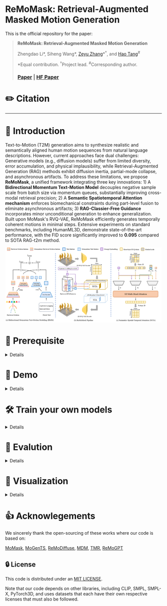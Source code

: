 # ReMoMask: Retrieval-Augmented Masked Motion Generation<br>

This is the official repository for the paper:
> **ReMoMask: Retrieval-Augmented Masked Motion Generation**
>
> Zhengdao Li\*, Siheng Wang\*, [Zeyu Zhang](https://steve-zeyu-zhang.github.io/)\*<sup>†</sup>, and [Hao Tang](https://ha0tang.github.io/)<sup>#</sup>
>
> \*Equal contribution. <sup>†</sup>Project lead. <sup>#</sup>Corresponding author.
>
> ### [Paper]() | [HF Paper]()

# ✏️ Citation

---

# 👋 Introduction

Text-to-Motion (T2M) generation aims to synthesize realistic and semantically aligned human motion sequences from natural language descriptions. However, current approaches face dual challenges: Generative models (e.g., diffusion models) suffer from limited diversity, error accumulation, and physical implausibility, while Retrieval-Augmented Generation (RAG) methods exhibit diffusion inertia, partial-mode collapse, and asynchronous artifacts. To address these limitations, we propose **ReMoMask**, a unified framework integrating three key innovations: 1) A **Bidirectional Momentum Text-Motion Model** decouples negative sample scale from batch size via momentum queues, substantially improving cross-modal retrieval precision; 2) A **Semantic Spatiotemporal Attention mechanism** enforces biomechanical constraints during part-level fusion to eliminate asynchronous artifacts; 3) **RAG-Classier-Free Guidance** incorporates minor unconditional generation to enhance generalization. Built upon MoMask's RVQ-VAE, ReMoMask efficiently generates temporally coherent motions in minimal steps. Extensive experiments on standard benchmarks, including HumanML3D, demonstrate state-of-the-art performance, with the FID score significantly improved to **0.095** compared to SOTA RAG-t2m method.


![framework](./assets/framework.png)

# 🤗 Prerequisite
<details> 

## Environment
```bash
conda create -n remomask python=3.10
pip install torch==2.1.0 torchvision==0.16.0 torchaudio==2.1.0 --index-url https://download.pytorch.org/whl/cu118
pip install -r requirements.txt
conda activate remomask
```
we trained our RAG model on A800, and t2m model on H20.

## Dependencies
### 1. Download the pretrained models
- `RAG`: Download the [pretrained-rag-models]() (comming soon) and place at `./Part_TMR`

- `T2M`: Download the [pretrained-t2m-models]() (comming soon) and place at `./logs/humanml3d/`




### 2. Evaluation Models and Gloves
Follow previous [method](https://github.com/EricGuo5513/momask-codes?tab=readme-ov-file#2-models-and-dependencies) to prepare the evaluation models and gloves. Or you can download from [here](https://virutalbuy-public.oss-cn-hangzhou.aliyuncs.com/share/mogents/checkpoints.zip) (provided by [MoGenTS](https://github.com/weihaosky/mogents)) and place to `./checkpoints`

### 3. Prepare training dataset 
Follow the instruction in [HumanML3D](https://github.com/EricGuo5513/HumanML3D.git), then place the result dataset to `./dataset/HumanML3D`.
</details>

# 🚀 Demo
<details> 

```bash
python demo.py --gpu_id 0 --ext exp1 --text_prompt "A person is walking on a circle." --checkpoints_dir logs --dataset_name humanml3d --mtrans_name pretrain_mtrans --rtrans_name pretrain_rtrans
# change pretrain_mtrans and pretrain_rtrans to your mtrans and rtrans after your training done
```
explanation:
* `--repeat_times`: number of replications for generation, default `1`.
* `--motion_length`: specify the number of poses for generation.

output will be in `./outputs/exp1/`
</details> 


# 🛠️ Train your own models
<details>

## stage1: train a Part-Level BMM Retriever
```bash
python -m Part_TMR.scripts.train
```
then build a rag database for training t2m model:
```bash
python build_rag_database.py
```
you will get `./database`


## stage2: train a Retrieval augemented MoMask
### tarin a 2D RVQ-VAE quantizer
```bash
bash run_rvq.sh vq 0 humanml3d --batch_size 256 --num_quantizers 6 --max_epoch 50 --quantize_dropout_prob 0.2 --gamma 0.1 --code_dim2d 1024 --nb_code2d 256
```

### train a 2D retrieval-augmented masked transformer
```bash
# using one gpu
bash run_mtrans.sh mtrans 1 0 humanml3d --vq_name pretrain_vq --batch_size 256 --max_epoch 2000 --attnj --attnt --latent_dim 512 --n_heads 8
# using multi gpus
bash run_mtrans.sh mtrans 8 0,1,2,3,4,5,6,7 humanml3d --vq_name pretrain_vq --batch_size 256 --max_epoch 2000 --attnj --attnt --latent_dim 512 --n_heads 8
```

### tarin a 2D residual transformer
```bash
# using multi gpus 
bash run_rtrans.sh rtrans 2 humanml3d --batch_size 64 --vq_name vq --cond_drop_prob 0.01 --share_weight --max_epoch 2000 --attnj --attnt
# here, 2 means cuda:0,1
```
</details>



# 💪 Evalution
<details>

## Evaluate the RAG  
```bash 
python -m Part_TMR.scripts.test
```


## Evaluate the T2M

### 1. Evaluate the 2D RVQ-VAE
```bash
python eval_vq.py --gpu_id 0 --name pretrain_vq --dataset_name humanml3d --ext eval --which_epoch net_best_fid.tar
# change pretrain_vq to your vq
```

### 2. Evaluate the 2D retrieval-augmented masked transformer
```bash
python eval_mask.py --dataset_name humanml3d --mtrans_name pretrain_mtrans --gpu_id 0 --cond_scale 4 --time_steps 10 --ext eval --which_epoch fid
# change pretrain_mtrans to your mtrabs
```


### 3. Evaluate the 2D RAG masked transformer & 2D Residual Transformer
HumanML3D:
```bash
python eval_res.py --gpu_id 0 --dataset_name humanml3d --mtrans_name pretrain_mtrans --rtrans_name pretrain_rtrans --cond_scale 4 --time_steps 10 --ext eval --which_ckpt net_best_fid.tar --which_epoch fid --traverse_res
# change pretrain_mtrans and pretrain_rtrans to your mtrans and rtrans
```

KIT-ML:
```bash
python eval_res.py --gpu_id 0 --dataset_name kit --mtrans_name pretrain_mtrans_kit --rtrans_name pretrain_rtrans_kit --cond_scale 4 --time_steps 10 --ext eval --which_ckpt net_best_fid.tar --which_epoch fid --traverse_res
# change pretrain_mtrans and pretrain_rtrans to your mtrans and rtrans
```
</details>



# 🤖 Visualization
<details>

## 1. download and set up blender
<details>

You can download the blender from [instructions](https://www.blender.org/download/lts/2-93/). Please install exactly this version. For our paper, we use `blender-2.93.18-linux-x64`. 
> 
### a. unzip it:
```bash
tar -xvf blender-2.93.18-linux-x64.tar.xz
```

### b. check if you have installed the blender successfully or not:
```bash
cd blender-2.93.18-linux-x64
./blender --background --version
```
you should see: `Blender 2.93.18 (hash cb886axxxx built 2023-05-22 23:33:27)`
```bash
./blender --background --python-expr "import sys; import os; print('\nThe version of python is ' + sys.version.split(' ')[0])"
```
you should see: `The version of python is 3.9.2`

### c. get the blender-python path
```bash
./blender --background --python-expr "import sys; import os; print('\nThe path to the installation of python is\n' + sys.executable)"
```
you should see: `	The path to the installation of python is /xxx/blender-2.93.18-linux-x64/2.93/python/bin/python3.9s`

### d. install pip for blender-python
```bash
/xxx/blender-2.93.18-linux-x64/2.93/python/bin/python3.9 -m ensurepip --upgrade
/xxx/blender-2.93.18-linux-x64/2.93/python/bin/python3.9 -m pip install --upgrade pip
```

### e. prepare env for blender-python
```bash 
/xxx/blender-2.93.18-linux-x64/2.93/python/bin/python3.9 -m pip install numpy==2.0.2
/xxx/blender-2.93.18-linux-x64/2.93/python/bin/python3.9 -m pip install matplotlib==3.9.4
/xxx/blender-2.93.18-linux-x64/2.93/python/bin/python3.9 -m pip install hydra-core==1.3.2
/xxx/blender-2.93.18-linux-x64/2.93/python/bin/python3.9 -m pip install hydra_colorlog==1.2.0
/xxx/blender-2.93.18-linux-x64/2.93/python/bin/python3.9 -m pip install moviepy==1.0.3
/xxx/blender-2.93.18-linux-x64/2.93/python/bin/python3.9 -m pip install shortuuid==1.0.13
/xxx/blender-2.93.18-linux-x64/2.93/python/bin/python3.9 -m pip install natsort==8.4.0
/xxx/blender-2.93.18-linux-x64/2.93/python/bin/python3.9 -m pip install pytest-shutil==1.8.1
/xxx/blender-2.93.18-linux-x64/2.93/python/bin/python3.9 -m pip install tqdm==4.67.1
/xxx/blender-2.93.18-linux-x64/2.93/python/bin/python3.9 -m pip install tqdm==1.17.0
```
</details>


## 2. calulate SMPL mesh:
```bash
python -m fit --dir new_test_npy --save_folder new_temp_npy --cuda cuda:0
```

## 3. render to video or sequence
```bash
/xxx/blender-2.93.18-linux-x64/blender --background --python render.py -- --cfg=./configs/render_mld.yaml --dir=test_npy --mode=video --joint_type=HumanML3D
```
- `--mode=video`: render to mp4 video
- `--mode=sequence`: render to a png image, calle sequence.

</details>

# 👍 Acknowlegements
We sincerely thank the open-sourcing of these works where our code is based on:

[MoMask](https://github.com/EricGuo5513/momask-codes),
[MoGenTS](https://github.com/weihaosky/mogents),
[ReMoDiffuse](https://github.com/mingyuan-zhang/ReMoDiffuse),
[MDM](https://github.com/GuyTevet/motion-diffusion-model),
[TMR](https://github.com/Mathux/TMR),
[ReMoGPT](https://ojs.aaai.org/index.php/AAAI/article/view/33044)

## 🔒 License
This code is distributed under an [MIT LICENSE](LICENSE).

Note that our code depends on other libraries, including CLIP, SMPL, SMPL-X, PyTorch3D, and uses datasets that each have their own respective licenses that must also be followed.
